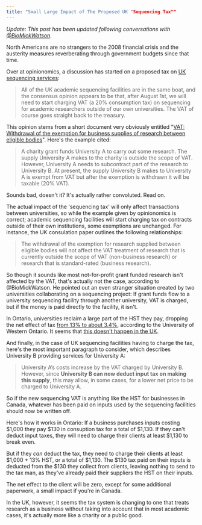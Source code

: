 ```yaml
---
title: "Small Large Impact of The Proposed UK "Sequencing Tax""
---
```


*Update: This post has been updated following conversations with [@BioMickWatson](https://twitter.com/BioMickWatson).*

North Americans are no strangers to the 2008 financial crisis and the austerity measures reverberating through government budgets since that time.

Over at opinionomics, a discussion has started on a proposed tax on [UK sequencing services](http://biomickwatson.wordpress.com/2013/04/12/are-you-ready-for-the-20-cut-in-your-sequencing-budget/):

> All of the UK academic sequencing facilities are in the same boat,  and the consensus opinion appears to be that, after August 1st, we will  need to start charging VAT (a 20% consumption tax) on sequencing for academic researchers  outside of our own universities. The VAT of course goes straight back to the treasury.

This opinion stems from a short document very obviously entitled "[VAT: Withdrawal of the exemption for business supplies of research between eligible bodies](https://www.gov.uk/government/uploads/system/uploads/attachment_data/file/88333/Consultation_on_the_withdrawal_of_the_VAT_exemption_for_research.pdf)". Here's the example cited:

> A charity grant funds University A to carry out some research. The supply University A makes to the charity is outside the scope of VAT. However, University A needs to subcontract part of the research to University B. At present, the supply University B makes to University A is exempt from VAT but after the exemption is withdrawn it will be taxable (20% VAT).

Sounds bad, doesn't it? It's actually rather convoluted. Read on.

The actual impact of the 'sequencing tax' will only affect transactions between universities, so while the example given by opinionomics is correct; academic sequencing facilities will start charging tax on contracts outside of their own institutions, some exemptions are unchanged. For instance, the UK consulation paper outlines the following relationships:

> The withdrawal of the exemption for research supplied between eligible bodies will not affect the VAT treatment of research that is currently outside the scope of VAT (non-business research) or research that is standard-rated (business research). 

So though it sounds like most not-for-profit grant funded research isn't affected by the VAT, that's actually not the case, according to @BioMickWatson. He pointed out an even stranger situation created by two universities collaborating on a sequencing project: If grant funds flow to a university sequencing facility through another university, VAT is charged, but if the money is paid directly to the facility, it isn't. 

In Ontario, universities reclaim a large part of the HST they pay, dropping the net effect of tax [from 13% to about 3.4%](http://www.uwo.ca/finance/HST/), according to the University of Western Ontario. It seems that <a href="http://www.google.ca/search?q=VAT+recovery+in+UK+universities" target="_blank">this doesn't happen in the UK</a>.

And finally, in the case of UK sequencing facilities having to charge the tax, here's the most important paragraph to consider, which describes University B providing services for University A: 

> University A’s costs increase by the VAT charged by University B. However, since <b>University B can now deduct input tax on making this supply</b>, this may allow, in some cases, for a lower net price to be charged to University A.

So if the new sequencing VAT is anything like the HST for businesses in Canada, whatever has been paid on inputs used by the sequencing facilities should now be written off.

Here's how it works in Ontario: If a business purchases inputs costing $1,000 they pay $130 in consuption tax for a total of $1,130. If they can't deduct input taxes, they will need to charge their clients at least $1,130 to break even.

But if they *can* deduct the tax, they need to charge their clients at least $1,000 + 13% HST, or a total of $1,130. The $130 tax paid on their inputs is deducted from the $130 they collect from clients, leaving nothing to send to the tax man, as they've already paid their suppliers the HST on their inputs.

The net effect to the client will be zero, except for some additional paperwork, a small impact if you're in Canada.

In the UK, however, it seems the tax system is changing to one that treats research as a business without taking into account that in most academic cases, it's actually more like a charity or a public good.




